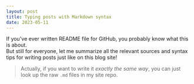 ```yaml
---
layout: post
title: Typing posts with Markdown syntax
date: 2023-05-11
---
```


If you've ever written README file for GitHub, you probably know what this is about.  
But still for everyone, let me summarize all the relevant sources and syntax tips for writing posts just like on this blog site!
> Actually, if you want to write it *exactly the same way*, you can just look up the raw `.md` files in my site repo. 
